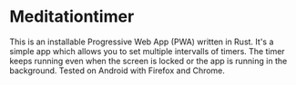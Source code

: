 # Meditationtimer

This is an installable Progressive Web App (PWA) written in Rust. It's a simple app which allows you to set multiple intervalls of timers. The timer keeps running even when the screen is locked or the app is running in the background. Tested on Android with Firefox and Chrome.
